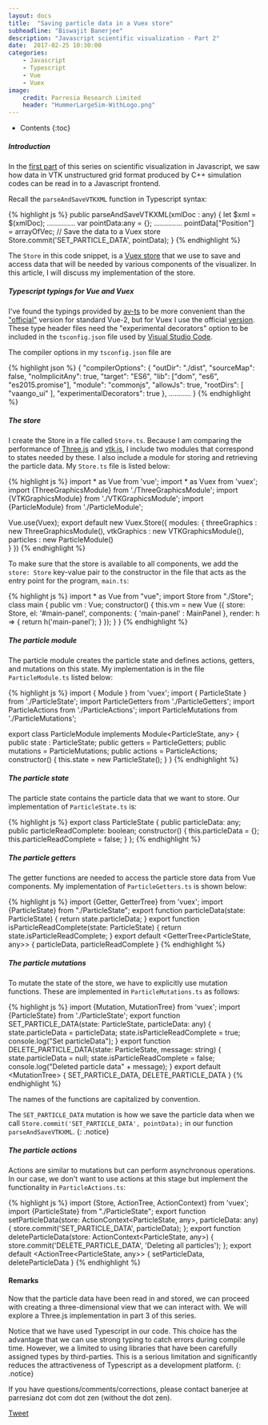```yaml
---
layout: docs
title:  "Saving particle data in a Vuex store"
subheadline: "Biswajit Banerjee"
description: "Javascript scientific visualization - Part 2"
date:  2017-02-25 10:30:00
categories:
    - Javascript
    - Typescript
    - Vue
    - Vuex
image:
    credit: Parresia Research Limited
    header: "HummerLargeSim-WithLogo.png"
---
```


- Contents
{:toc}

##### Introduction #####
In the [first part](http://www.parresianz.com/javascript/typescript/vue/vuex/xml/reading-vtk-particles/)
of this series on scientific visualization in Javascript, we saw how data in VTK unstructured grid
format produced by C++ simulation codes can be read in to a Javascript frontend.

Recall the `parseAndSaveVTKXML` function in Typescript syntax:

{% highlight js %}
public parseAndSaveVTKXML(xmlDoc : any) {
  let $xml = $(xmlDoc);
  ..............
  var pointData:any = {};
  ..............
  pointData["Position"] = arrayOfVec;
  // Save the data to a Vuex store
  Store.commit('SET_PARTICLE_DATA', pointData);
}
{% endhighlight %}

The `Store` in this code snippet, is a [Vuex store](https://vuex.vuejs.org/en/intro.html) that
we use to save and access data that will be needed by various components of the visualizer.  In
this article, I will discuss my implementation of the store.

##### Typescript typings for Vue and Vuex #####
I've found the typings provided by [av-ts](https://github.com/HerringtonDarkholme/av-ts) to
be more convenient than the ["official"](https://vuejs.org/v2/guide/typescript.html) version
for standard Vue-2, but for Vuex I use the official 
[version](https://github.com/vuejs/vuex/tree/Devi/types).  These type header files need
the "experimental decorators" option to be included in the `tsconfig.json` file used by
[Visual Studio Code](https://code.visualstudio.com/).

The compiler options in my `tsconfig.json` file are

{% highlight json %}
{
    "compilerOptions": {
        "outDir": "./dist",
        "sourceMap": false,
        "noImplicitAny": true,
        "target": "ES6",
        "lib": ["dom", "es6", "es2015.promise"],
        "module": "commonjs",
        "allowJs": true,
        "rootDirs": [
           "vaango_ui"
        ],
        "experimentalDecorators": true
    },
    ...........
}
{% endhighlight %}

##### The store #####
I create the Store in a file called `Store.ts`.  Because I am comparing the performance of
[Three.js](https://threejs.org/) and [vtk.js](https://kitware.github.io/vtk-js/), I include
two modules that correspond to states needed by these.  I also include a module for storing
and retrieving the particle data.  My `Store.ts` file is listed below:

{% highlight js %}
import * as Vue   from 'vue';
import * as Vuex  from 'vuex';
import {ThreeGraphicsModule} from './ThreeGraphicsModule';
import {VTKGraphicsModule}   from './VTKGraphicsModule';
import {ParticleModule}      from './ParticleModule';

Vue.use(Vuex);
export default new Vuex.Store({
  modules: {
             threeGraphics : new ThreeGraphicsModule(),
             vtkGraphics   : new VTKGraphicsModule(),
             particles     : new ParticleModule()  
           }
})
{% endhighlight %}

To make sure that the store is available to all components, we add the `store: Store` key-value pair
to the constructor in the file that acts as the entry point for the program, `main.ts`:

{% highlight js %}
import * as Vue from "vue";
import Store from "./Store";
class main {
  public vm : Vue;
  constructor() {
    this.vm = new Vue ({
        store: Store,
        el: '#main-panel',
        components: {
            'main-panel' : MainPanel
        },
        render: h => {
            return h('main-panel');
        }
    });
  }
}
{% endhighlight %}

##### The particle module #####
The particle module creates the particle state and defines actions, getters, and mutations on
this state.  My implementation is in the file `ParticleModule.ts` listed below:

{% highlight js %}
import { Module } from 'vuex';
import { ParticleState }    from './ParticleState';
import ParticleGetters      from './ParticleGetters';
import ParticleActions      from './ParticleActions';
import ParticleMutations    from './ParticleMutations';

export class ParticleModule implements Module<ParticleState, any> {
  public state : ParticleState;
  public getters   = ParticleGetters;
  public mutations = ParticleMutations;
  public actions   = ParticleActions;
  constructor() {
    this.state = new ParticleState();
  }
}
{% endhighlight %}

##### The particle state #####
The particle state contains the particle data that we want to store.  Our implementation of
`ParticleState.ts` is:

{% highlight js %}
export class ParticleState {
  public particleData: any;
  public particleReadComplete: boolean;
  constructor() {
    this.particleData = {};
    this.particleReadComplete = false;
  }
};
{% endhighlight %}

##### The particle getters #####
The getter functions are needed to access the particle store data from Vue components.  My
implementation of `ParticleGetters.ts` is shown below:

{% highlight js %}
import {Getter, GetterTree} from 'vuex';
import {ParticleState} from "./ParticleState";
export function particleData(state: ParticleState) {
  return state.particleData;
}
export function isParticleReadComplete(state: ParticleState) {
  return state.isParticleReadComplete;
}
export default <GetterTree<ParticleState, any>> {
  particleData,
  particleReadComplete
}
{% endhighlight %}

##### The particle mutations #####
To mutate the state of the store, we have to explicitly use mutation functions.  These are
implemented in `ParticleMutations.ts` as follows:

{% highlight js %}
import {Mutation, MutationTree} from 'vuex';
import {ParticleState} from './ParticleState';
export function SET_PARTICLE_DATA(state: ParticleState, particleData: any) {
  state.particleData = particleData;
  state.isParticleReadComplete = true;
  console.log("Set particleData");
}
export function DELETE_PARTICLE_DATA(state: ParticleState, message: string) {
  state.particleData = null;
  state.isParticleReadComplete = false;
  console.log("Deleted particle data" + message);
}
export default <MutationTree<ParticleState>> {
  SET_PARTICLE_DATA,
  DELETE_PARTICLE_DATA
}
{% endhighlight %}

The names of the functions are capitalized by convention.

The `SET_PARTICLE_DATA` mutation is how we save the particle data when we call
  `Store.commit('SET_PARTICLE_DATA', pointData);` in our function `parseAndSaveVTKXML`.
{: .notice}

##### The particle actions #####
Actions are similar to mutations but can perform asynchronous operations.  In our case, we don't
want to use actions at this stage but implement the functionality in `ParticleActions.ts`:

{% highlight js %}
import {Store, ActionTree, ActionContext} from 'vuex';
import {ParticleState} from "./ParticleState";
export function setParticleData(store: ActionContext<ParticleState, any>,
                                particleData: any)  {
  store.commit('SET_PARTICLE_DATA', particleData);
};
export function deleteParticleData(store: ActionContext<ParticleState, any>)  {
  store.commit('DELETE_PARTICLE_DATA', 'Deleting all particles');
};
export default <ActionTree<ParticleState, any>> {
  setParticleData,
  deleteParticleData
}
{% endhighlight %}

#### Remarks ####
Now that the particle data have been read in and stored, we can proceed with creating
a three-dimensional view that we can interact with.  We will explore a Three.js implementation 
in part 3 of this series.

Notice that we have used Typescript in our code.  This choice has the advantage that we can use
strong typing to catch errors during compile time.  However, we a limited to using libraries
that have been carefully assigned types by third-parties.  This is a serious limitation and
significantly reduces the attractiveness of Typescript as a development platform.
{: .notice}

If you have questions/comments/corrections, please contact banerjee at parresianz dot com dot zen (without the dot zen).


<a class="twitter-share-button" href="https://twitter.com/intent/tweet" data-via="parresianz"> Tweet</a>
<script src="//platform.linkedin.com/in.js" type="text/javascript">
  lang: en_US
</script>
<script type="IN/Share" data-counter="right"></script>

